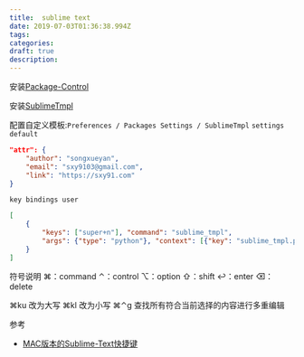 ```yaml
---
title:  sublime text
date: 2019-07-03T01:36:38.994Z
tags: 
categories:
draft: true
description: 
---
```


安装[Package-Control](https://packagecontrol.io/installation#st3) 


安装[SublimeTmpl](https://github.com/kairyou/SublimeTmpl)

配置自定义模板:`Preferences / Packages Settings / SublimeTmpl`
`settings default`
```json
"attr": {
    "author": "songxueyan",
    "email": "sxy9103@gmail.com",
    "link": "https://sxy91.com"
}
```

`key bindings user`
```json
[
    {
        "keys": ["super+n"], "command": "sublime_tmpl",
        "args": {"type": "python"}, "context": [{"key": "sublime_tmpl.python"}]
    }
]
```


符号说明
⌘：command 
⌃：control 
⌥：option 
⇧：shift 
↩：enter 
⌫：delete

⌘ku 改为大写 
⌘kl 改为小写 
⌘⌃g 查找所有符合当前选择的内容进行多重编辑 


参考  

- [MAC版本的Sublime-Text快捷键](https://www.zhihu.com/question/39190896/answer/117536300)